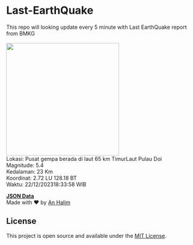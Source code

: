 # Last-EarthQuake
This repo will looking update every 5 minute with Last EarthQuake report from BMKG
<br>
<br>
<img src="https://static.bmkg.go.id/20231222183358.mmi.jpg" width="300"/>
<br>
Lokasi: Pusat gempa berada di laut 65 km TimurLaut Pulau Doi <br>
Magnitude: 5.4 <br>
Kedalaman: 23 Km <br>
Koordinat: 2.72 LU 128.18 BT <br>
Waktu: 22/12/202318:33:58 WIB <br>

<a href="./data/data.json">**JSON Data**</a>
<br>
Made with ❤️ by <a href="https://github.com/an-halim">An Halim</a>
## License

This project is open source and available under the [MIT License](LICENSE).
